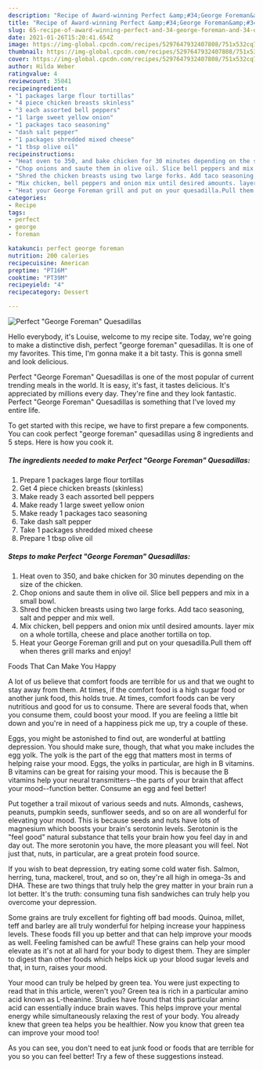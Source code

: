 ```yaml
---
description: "Recipe of Award-winning Perfect &amp;#34;George Foreman&amp;#34; Quesadillas"
title: "Recipe of Award-winning Perfect &amp;#34;George Foreman&amp;#34; Quesadillas"
slug: 65-recipe-of-award-winning-perfect-and-34-george-foreman-and-34-quesadillas
date: 2021-01-26T15:20:41.654Z
image: https://img-global.cpcdn.com/recipes/5297647932407808/751x532cq70/perfect-george-foreman-quesadillas-recipe-main-photo.jpg
thumbnail: https://img-global.cpcdn.com/recipes/5297647932407808/751x532cq70/perfect-george-foreman-quesadillas-recipe-main-photo.jpg
cover: https://img-global.cpcdn.com/recipes/5297647932407808/751x532cq70/perfect-george-foreman-quesadillas-recipe-main-photo.jpg
author: Hilda Weber
ratingvalue: 4
reviewcount: 35041
recipeingredient:
- "1 packages large flour tortillas"
- "4 piece chicken breasts skinless"
- "3 each assorted bell peppers"
- "1 large sweet yellow onion"
- "1 packages taco seasoning"
- "dash salt pepper"
- "1 packages shredded mixed cheese"
- "1 tbsp olive oil"
recipeinstructions:
- "Heat oven to 350, and bake chicken for 30 minutes depending on the size of the chicken."
- "Chop onions and saute them in olive oil. Slice bell peppers and mix in a small bowl."
- "Shred the chicken breasts using two large forks. Add taco seasoning, salt and pepper and mix well."
- "Mix chicken, bell peppers and onion mix until desired amounts. layer mix on a whole tortilla, cheese and place another tortilla on top."
- "Heat your George Foreman grill and put on your quesadilla.Pull them off when theres grill marks and enjoy!"
categories:
- Recipe
tags:
- perfect
- george
- foreman

katakunci: perfect george foreman 
nutrition: 200 calories
recipecuisine: American
preptime: "PT16M"
cooktime: "PT39M"
recipeyield: "4"
recipecategory: Dessert

---
```



![Perfect &#34;George Foreman&#34; Quesadillas](https://img-global.cpcdn.com/recipes/5297647932407808/751x532cq70/perfect-george-foreman-quesadillas-recipe-main-photo.jpg)

Hello everybody, it's Louise, welcome to my recipe site. Today, we're going to make a distinctive dish, perfect &#34;george foreman&#34; quesadillas. It is one of my favorites. This time, I'm gonna make it a bit tasty. This is gonna smell and look delicious.

Perfect &#34;George Foreman&#34; Quesadillas is one of the most popular of current trending meals in the world. It is easy, it's fast, it tastes delicious. It's appreciated by millions every day. They're fine and they look fantastic. Perfect &#34;George Foreman&#34; Quesadillas is something that I've loved my entire life.




To get started with this recipe, we have to first prepare a few components. You can cook perfect &#34;george foreman&#34; quesadillas using 8 ingredients and 5 steps. Here is how you cook it.

<!--inarticleads1-->

##### The ingredients needed to make Perfect &#34;George Foreman&#34; Quesadillas:

1. Prepare 1 packages large flour tortillas
1. Get 4 piece chicken breasts (skinless)
1. Make ready 3 each assorted bell peppers
1. Make ready 1 large sweet yellow onion
1. Make ready 1 packages taco seasoning
1. Take dash salt pepper
1. Take 1 packages shredded mixed cheese
1. Prepare 1 tbsp olive oil




<!--inarticleads2-->

##### Steps to make Perfect &#34;George Foreman&#34; Quesadillas:

1. Heat oven to 350, and bake chicken for 30 minutes depending on the size of the chicken.
1. Chop onions and saute them in olive oil. Slice bell peppers and mix in a small bowl.
1. Shred the chicken breasts using two large forks. Add taco seasoning, salt and pepper and mix well.
1. Mix chicken, bell peppers and onion mix until desired amounts. layer mix on a whole tortilla, cheese and place another tortilla on top.
1. Heat your George Foreman grill and put on your quesadilla.Pull them off when theres grill marks and enjoy!




Foods That Can Make You Happy


A lot of us believe that comfort foods are terrible for us and that we ought to stay away from them. At times, if the comfort food is a high sugar food or another junk food, this holds true. At times, comfort foods can be very nutritious and good for us to consume. There are several foods that, when you consume them, could boost your mood. If you are feeling a little bit down and you're in need of a happiness pick me up, try a couple of these.

Eggs, you might be astonished to find out, are wonderful at battling depression. You should make sure, though, that what you make includes the egg yolk. The yolk is the part of the egg that matters most in terms of helping raise your mood. Eggs, the yolks in particular, are high in B vitamins. B vitamins can be great for raising your mood. This is because the B vitamins help your neural transmitters--the parts of your brain that affect your mood--function better. Consume an egg and feel better!

Put together a trail mixout of various seeds and nuts. Almonds, cashews, peanuts, pumpkin seeds, sunflower seeds, and so on are all wonderful for elevating your mood. This is because seeds and nuts have lots of magnesium which boosts your brain's serotonin levels. Serotonin is the "feel good" natural substance that tells your brain how you feel day in and day out. The more serotonin you have, the more pleasant you will feel. Not just that, nuts, in particular, are a great protein food source.

If you wish to beat depression, try eating some cold water fish. Salmon, herring, tuna, mackerel, trout, and so on, they're all high in omega-3s and DHA. These are two things that truly help the grey matter in your brain run a lot better. It's the truth: consuming tuna fish sandwiches can truly help you overcome your depression. 

Some grains are truly excellent for fighting off bad moods. Quinoa, millet, teff and barley are all truly wonderful for helping increase your happiness levels. These foods fill you up better and that can help improve your moods as well. Feeling famished can be awful! These grains can help your mood elevate as it's not at all hard for your body to digest them. They are simpler to digest than other foods which helps kick up your blood sugar levels and that, in turn, raises your mood.

Your mood can truly be helped by green tea. You were just expecting to read that in this article, weren't you? Green tea is rich in a particular amino acid known as L-theanine. Studies have found that this particular amino acid can essentially induce brain waves. This helps improve your mental energy while simultaneously relaxing the rest of your body. You already knew that green tea helps you be healthier. Now you know that green tea can improve your mood too!

As you can see, you don't need to eat junk food or foods that are terrible for you so you can feel better! Try  a few  of  these  suggestions  instead.

